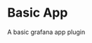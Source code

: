 <!-- This README file is going to be the one displayed on the Grafana.com website for your plugin -->

# Basic App

A basic grafana app plugin
